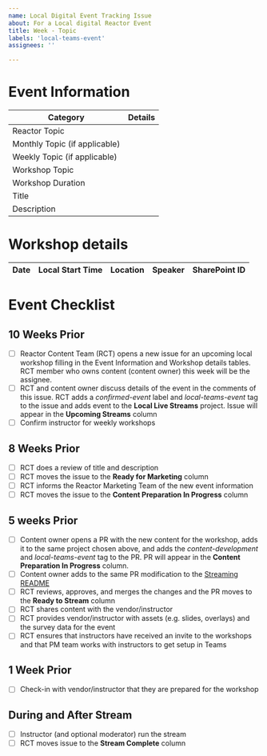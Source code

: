 ```yaml
---
name: Local Digital Event Tracking Issue
about: For a Local digital Reactor Event
title: Week - Topic
labels: 'local-teams-event'
assignees: ''

---
```



# Event Information
| Category | Details |
|-----------|---------|
| Reactor Topic |  |
| Monthly Topic (if applicable) |  |
| Weekly Topic (if applicable) |  |
| Workshop Topic |  |
| Workshop Duration | | 
| Title |  |
| Description | |

# Workshop details
| Date |  Local Start Time |  Location |  Speaker | SharePoint ID |
|----- |------------------|-----------|----------|--------------|


# Event Checklist

## 10 Weeks Prior
- [ ] Reactor Content Team (RCT) opens a new issue for an upcoming local workshop filling in the Event Information and Workshop details tables. RCT member who owns content (content owner) this week will be the assignee.
- [ ] RCT and content owner discuss details of the event in the comments of this issue. RCT adds a _confirmed-event_ label and _local-teams-event_ tag to the issue and adds event to the __Local Live Streams__ project. Issue will appear in the __Upcoming Streams__ column
- [ ] Confirm instructor for weekly workshops

## 8 Weeks Prior
- [ ] RCT does a review of title and description
- [ ] RCT moves the issue to the __Ready for Marketing__ column
- [ ] RCT informs the Reactor Marketing Team of the new event information
- [ ] RCT moves the issue to the __Content Preparation In Progress__ column

## 5 weeks Prior
- [ ] Content owner opens a PR with the new content for the workshop, adds it to the same project chosen above, and adds the _content-development_ and _local-teams-event_ tag to the PR. PR will appear in the __Content Preparation In Progress__ column. 
- [ ] Content owner adds to the same PR modification to the [Streaming README](https://github.com/microsoft/Reactors/tree/main/Online) 
- [ ] RCT reviews, approves, and merges the changes and the PR moves to the __Ready to Stream__ column
- [ ] RCT shares content with the vendor/instructor
- [ ] RCT provides vendor/instructor with assets (e.g. slides, overlays) and the survey data for the event
- [ ] RCT ensures that instructors have received an invite to the workshops and that PM team works with instructors to get setup in Teams

## 1 Week Prior
- [ ] Check-in with vendor/instructor that they are prepared for the workshop

## During and After Stream
- [ ] Instructor (and optional moderator) run the stream
- [ ] RCT moves issue to the __Stream Complete__ column
